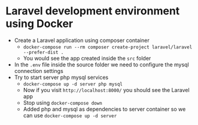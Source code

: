 # Laravel development environment using Docker

* Create a Laravel application using composer container
   - `docker-compose run --rm composer create-project laravel/laravel --prefer-dist .`
   - You would see the app created inside the `src` folder
* In the `.env` file inside the source folder we need to configure the mysql connection settings
* Try to start server php mysql services
   - `docker-compose up -d server php mysql`
   - Now if you visit `http://localhost:8000/` you should see the Laravel app
   - Stop using `docker-compose down`
   - Added php and mysql as dependencies to server container so we can use `docker-compose up -d server`
